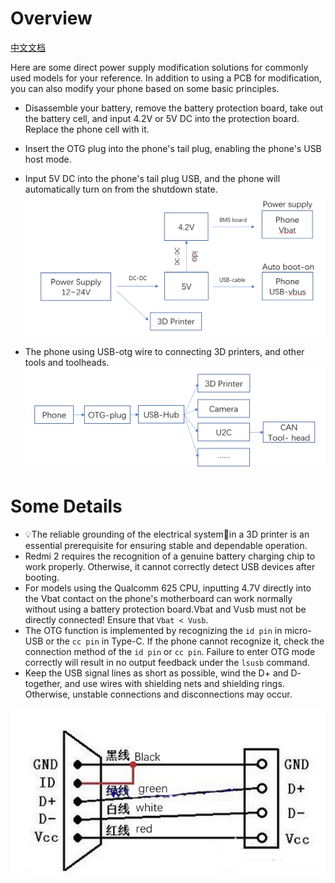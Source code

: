 # Overview
[中文文档](./README_CN.md)

Here are some direct power supply modification solutions for commonly used models for your reference. In addition to using a PCB for modification, you can also modify your phone based on some basic principles.

- Disassemble your battery, remove the battery protection board, take out the battery cell, and input 4.2V or 5V DC into the protection board. Replace the phone cell with it.
- Insert the OTG plug into the phone's tail plug, enabling the phone's USB host mode.
- Input 5V DC into the phone's tail plug USB, and the phone will automatically turn on from the shutdown state.
![power](./power.png)

- The phone using USB-otg wire to connecting 3D printers, and other tools and toolheads.
![connect](./connect.png)

# Some Details
- 💡The reliable grounding of the electrical system🔌in a 3D printer is an essential prerequisite for ensuring stable and dependable operation.
- Redmi 2 requires the recognition of a genuine battery charging chip to work properly. Otherwise, it cannot correctly detect USB devices after booting.
- For models using the Qualcomm 625 CPU, inputting 4.7V directly into the Vbat contact on the phone's motherboard can work normally without using a battery protection board.Vbat and Vusb must not be directly connected! Ensure that `Vbat < Vusb`.
- The OTG function is implemented by recognizing the `id pin` in micro-USB or the `cc pin` in Type-C. If the phone cannot recognize it, check the connection method of the `id pin` or `cc pin`. Failure to enter OTG mode correctly will result in no output feedback under the `lsusb` command.
- Keep the USB signal lines as short as possible, wind the D+ and D- together, and use wires with shielding nets and shielding rings. Otherwise, unstable connections and disconnections may occur.

![otg](./otg.png)
